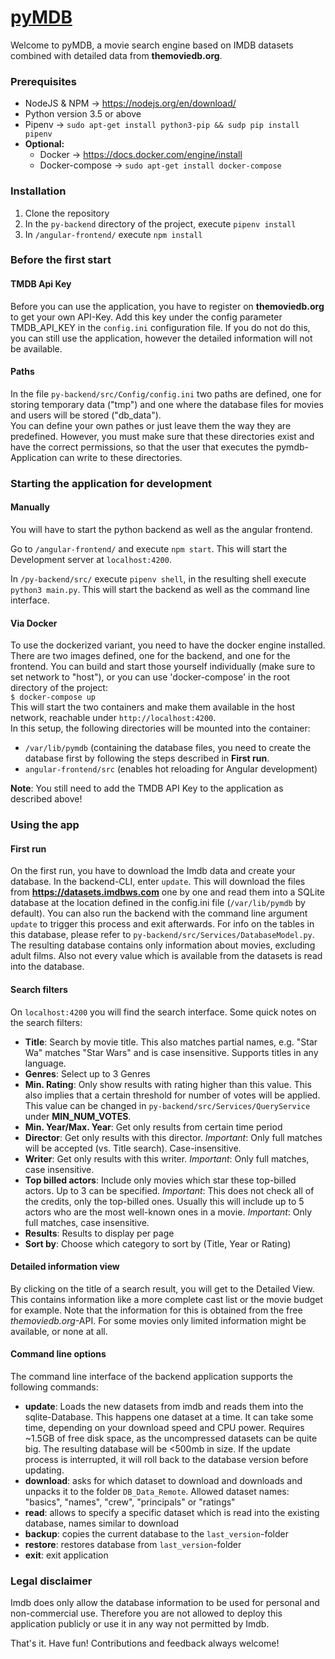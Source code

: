 # [pyMDB](http://pymdb.mloesch.it)

Welcome to pyMDB, a movie search engine based on IMDB datasets combined with detailed data from __themoviedb.org__.  

### Prerequisites
* NodeJS & NPM -> https://nodejs.org/en/download/
* Python version 3.5 or above 
* Pipenv -> `sudo apt-get install python3-pip && sudp pip install pipenv`
* **Optional:** 
  * Docker -> https://docs.docker.com/engine/install
  * Docker-compose -> `sudo apt-get install docker-compose`

### Installation
1. Clone the repository
2. In the `py-backend` directory of the project, execute `pipenv install`
3. In `/angular-frontend/` execute `npm install`

### Before the first start
#### TMDB Api Key
Before you can use the application, you have to register on __themoviedb.org__ to get your own API-Key. 
Add this key under the config parameter TMDB_API_KEY in the `config.ini` configuration file.
If you do not do this, you can still use the application, however the detailed information will not be available.

#### Paths
In the file `py-backend/src/Config/config.ini` two paths are defined, one for storing temporary data ("tmp") and one where the database files for movies and users will be stored ("db_data").  
You can define your own pathes or just leave them the way they are predefined. However, you must make sure that these directories exist and have the correct permissions, so that the user that executes the pymdb-Application can write to these directories.

### Starting the application for development
#### Manually
You will have to start the python backend as well as the angular frontend.

Go to `/angular-frontend/` and execute `npm start`. This will start the Development server at `localhost:4200`.

In `/py-backend/src/` execute `pipenv shell`, in the resulting shell execute `python3 main.py`. This will start the backend as well as the command line interface.

#### Via Docker
To use the dockerized variant, you need to have the docker engine installed. There are two images defined, one for the backend, and one for the frontend. You can build and start those yourself individually (make sure to set network to "host"), or you can use 'docker-compose' in the root directory of the project:   
`$ docker-compose up`  
This will start the two containers and make them available in the host network, reachable under `http://localhost:4200`.  
In this setup, the following directories will be mounted into the container:
- `/var/lib/pymdb` (containing the database files, you need to create the database first by following the steps described in __First run__.
- `angular-frontend/src` (enables hot reloading for Angular development)  

**Note**: You still need to add the TMDB API Key to the application as described above!

### Using the app
#### First run
On the first run, you have to download the Imdb data and create your database.
In the backend-CLI, enter `update`. This will download the files from __https://datasets.imdbws.com__ one by one and read them into a SQLite database at the location defined in the config.ini file (`/var/lib/pymdb` by default). 
You can also run the backend with the command line argument `update` to trigger this process and exit afterwards.
For info on the tables in this database, please refer to `py-backend/src/Services/DatabaseModel.py`.
The resulting database contains only information about movies, excluding adult films. Also not every value which is available from the datasets is read into the database.

#### Search filters
On `localhost:4200` you will find the search interface. Some quick notes on the search filters:
* __Title__: Search by movie title. This also matches partial names, e.g. "Star Wa" matches "Star Wars" and is case insensitive. Supports titles in any language.
* __Genres__: Select up to 3 Genres
* __Min. Rating__: Only show results with rating higher than this value. This also implies that a certain threshold for number of votes will be applied. This value can be changed in `py-backend/src/Services/QueryService` under __MIN_NUM_VOTES__.
* __Min. Year/Max. Year__: Get only results from certain time period
* __Director__: Get only results with this director. *Important*: Only full matches will be accepted (vs. Title search). Case-insensitive.
* __Writer__: Get only results with this writer. *Important*: Only full matches, case insensitive.
* __Top billed actors__: Include only movies which star these top-billed actors. Up to 3 can be specified. *Important*: This does not check all of the credits, only the top-billed ones. Usually this will include up to 5 actors who are the most well-known ones in a movie. *Important*: Only full matches, case insensitive.
* __Results__: Results to display per page
* __Sort by__: Choose which category to sort by (Title, Year or Rating)

#### Detailed information view
By clicking on the title of a search result, you will get to the Detailed View. This contains information like a more complete cast list or the movie budget for example. Note that the information for this is obtained from the free *themoviedb.org*-API. For some movies only limited information might be available, or none at all.

#### Command line options
The command line interface of the backend application supports the following commands:
* __update__: Loads the new datasets from imdb and reads them into the sqlite-Database. This happens one dataset at a time.  It can take some time, depending on your download speed and CPU power. Requires ~1.5GB of free disk space, as the uncompressed datasets can be quite big. The resulting database will be <500mb in size. If the update process is interrupted, it will roll back to the database version before updating.
* __download__: asks for which dataset to download and downloads and unpacks it to the folder `DB_Data_Remote`. Allowed  dataset names: "basics", "names", "crew", "principals" or "ratings"
* __read__: allows to specify a specific dataset which is read into the existing database, names similar to download
* __backup__: copies the current database to the `last_version`-folder
* __restore__: restores database from `last_version`-folder
* __exit__: exit application



### Legal disclaimer
Imdb does only allow the database information to be used for personal and non-commercial use. Therefore you are not allowed to deploy this application publicly or use it in any way not permitted by Imdb.


That's it. Have fun! Contributions and feedback always welcome!
